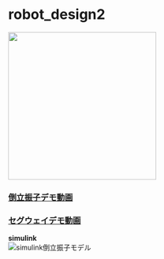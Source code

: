 # robot_design2
<img src="https://user-images.githubusercontent.com/92899820/185361966-107c6c67-96bd-4945-8320-75d21bc047a8.png" width="300">

### [倒立振子デモ動画](https://youtu.be/y7OstwfR0Zk)
### [セグウェイデモ動画](https://youtu.be/qjuO5qiH8Oc)

**simulink**   
![simulink倒立振子モデル](https://user-images.githubusercontent.com/92899820/182033448-9d3478fd-e214-4e8e-bdbd-927bff348774.png)
